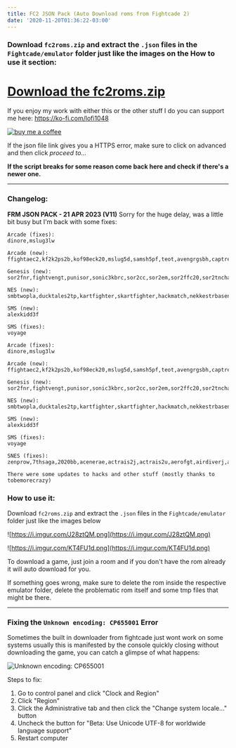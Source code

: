 ```yaml
---
title: FC2 JSON Pack (Auto Download roms from Fightcade 2)
date: '2020-11-20T01:36:22-03:00'
---
```

### Download `fc2roms.zip` and extract the `.json` files in the `Fightcade/emulator` folder just like the images on the How to use it section:

# [Download the fc2roms.zip](https://fightcade.download/fc2json.zip)

If you enjoy my work with either this or the other stuff I do you can support me here: https://ko-fi.com/lofi1048


[![buy me a coffee](https://i.imgur.com/T2KqPMB.gif)]("https://ko-fi.com/lofi1048")

If the json file link gives you a HTTPS error, make sure to click on advanced and then click _proceed to..._

**If the script breaks for some reason come back here and check if there's a newer one.**

---
### Changelog:

**FRM JSON PACK - 21 APR 2023 (V11)**
Sorry for the huge delay, was a little bit busy but I'm back with some fixes:

```
Arcade (fixes):
dinore,mslug3lw

Arcade (new):
ffightaec2,kf2k2ps2b,kof98eck20,mslug5d,samsh5pf,teot,avengrgsbh,captre,dinoares,dinocunp,dinocx3,dinohced,dinombull,dinopuni,dinox5,fatfurspbs,fatfury3bh,ffightaemgc,jurass99p,kf2k3ps2sp,kof2000otc,kof2001ru,kof2k2plus,kof2kxxx,kof96rss,kof97evn,kof97inv,kof98bc2nd,kof98bc2k2,magdrop3te,sailormnrot,sfa2uhc,sfiii3ws,sfiii4fs,sfiiibh,sfpp,umk3p,xmcotan,xmvsfcph

Genesis (new):
sor2fnr,fightvengt,punisor,sonic3kbrc,sor2cc,sor2em,sor2ffc20,sor2tncha,sor2tnwoa,sor2tww,sor2wof1k,tmnttsorp,insanepain,tmntsrr

NES (new):
smbtwopla,ducktales2tp,kartfighter,skartfighter,hackmatch,nekkestrbasen,tetristpg,famista93e,tetristpn

SMS (new):
alexkidd3f

SMS (fixes):
voyage

Arcade (fixes):
dinore,mslug3lw

Arcade (new):
ffightaec2,kf2k2ps2b,kof98eck20,mslug5d,samsh5pf,teot,avengrgsbh,captre,dinoares,dinocunp,dinocx3,dinohced,dinombull,dinopuni,dinox5,fatfurspbs,fatfury3bh,ffightaemgc,jurass99p,kf2k3ps2sp,kof2000otc,kof2001ru,kof2k2plus,kof2kxxx,kof96rss,kof97evn,kof97inv,kof98bc2nd,kof98bc2k2,magdrop3te,sailormnrot,sfa2uhc,sfiii3ws,sfiii4fs,sfiiibh,sfpp,umk3p,xmcotan,xmvsfcph

Genesis (new):
sor2fnr,fightvengt,punisor,sonic3kbrc,sor2cc,sor2em,sor2ffc20,sor2tncha,sor2tnwoa,sor2tww,sor2wof1k,tmnttsorp,insanepain,tmntsrr

NES (new):
smbtwopla,ducktales2tp,kartfighter,skartfighter,hackmatch,nekkestrbasen,tetristpg,famista93e,tetristpn

SMS (new):
alexkidd3f

SMS (fixes):
voyage

SNES (fixes):
zenprow,7thsaga,2020bb,acenerae,actrais2j,actrais2u,aerofgt,airdiverj,airdivr2,ajmajonm,andrindy,aokiden,aressh3,astobelx,avspu,ballz3d,barbiesm,barbvac,barkleyu,basload2,bassmc,batblaz,batlcars,batlsoc2,bdodge2,bikedais,bingbing,bluecrys,bof,bofja,brainlrd,brandish,brawlbrou,bretthu,buckrog,bugsbrabu,capcomss,cdalecup,chesterw,contraspd,crayon,ctribe,ctsuba4,daibakjd,daikokaia,daimono2,daimonoga,ddragon5u,deaddanc,dennisu,dmasteru,dokap321a,dolkusay,doraemn3,doraemona,dquest5,dquest12,dreambas,dstall2,ejimu,elfaria,elnard,esbua,estpoli2,exhaust2,f1roc2,fatfury2u,fatfuryu,ffant2a,ffant3a,ffant4ja,ffant5j,ffant6j,ffantmqa,ffantmqj,ffight2u,fghthist,finalstr,firembmn1,fireprw3a,fireprwsa,flashbj,forms95,frontmisa,garou2a,garoua,garousp,gbattle3,gbattle4,genchohi,ggoemkirb,ggoemon2,ggoemon3a,gindamapa,giseiha,gndmxdim,gogoack2,gouketsu,guts,haristad,haristd2,haruaug2,hiryukgf,hiryukhv,homeimpr,itadaki2,jbsuperb,jikkscr2a,jlexct94a,jlexct95,jlprime2,jlssocr,juteisen,karatebu,kawanus2,kidkleet,kingarth,kirbybow,kishinko,koryuki,kotm2j,lastbib3,libertyj,lobo,lockon,lordmonaa,madara2,madoum,majtnseib,mbomber,megamnxua,metalmaru,mickeym2,militia,mjtaika2a,mku,momodhap,monopol2,moritas2,moritash,mother2,mspacmanu,naruhodo,nbaliv96u,nflpro94,niceshot,ninjawaru,pachimo2,pacman2u,paladin,pga96ua,pgaua,picrosv1a,picrosv4a,pinkie,pocky2u,populus2j,powerhir,powyak2b,prinmak,ranmabak,ranmahb2,riserobou,robotrek,rockmans,rockmnx2,rockmnx3,rocko,rokudena,roman3k3,runsaberu,ryukokena,sailormn,sailorsbze,sailorsf,samshou,samspir,sangoku3a,sangoku4a,sanspo,sbm2,sbombmn3j,sdgungx,sf2tua,sf2u,sfamist5,sgenjin,shinmt2b,shodaneka,shotok94,shotoku2,shounin,shushoku,sjinsei2a,sjinsei3a,sjinseia,skeiba2,slamdnk2,slamdunk,slammastu,slayers,sloopzj,smetroidu,smkartu,spleagu3,spleagu4,spleague,spuyopb,srobotex,ssf2u,sshogi2,starocn,street95,super3db,supermjte,superozup,supf1c2,supf1cg,suprinin,suzuka8,tactsocr,taikoris,targa,tecmosbw,teiketsua,tengaim0,tg3kj,tg3ku,tmnttfce,tophant,topman2,ultfight,umizurim,vgundam,votoms,wagyanp,wayneg,winpost2,wizardr6,xak,yokoms2,yokozunaa,ys4

There were some updates to hacks and other stuff (mostly thanks to tobemorecrazy)
```

### How to use it:

Download `fc2roms.zip` and extract the `.json` files in the `Fightcade/emulator` folder just like the images below

![https://i.imgur.com/J28ztQM.png](https://i.imgur.com/J28ztQM.png)

![https://i.imgur.com/KT4FU1d.png](https://i.imgur.com/KT4FU1d.png)

To download a game, just join a room and if you don't have the rom already it will auto download for you.

If something goes wrong, make sure to delete the rom inside the respective emulator folder, delete the problematic rom itself and some tmp files that might be there.

----

### Fixing the `Unknown encoding: CP655001` Error

Sometimes the built in downloader from fightcade just wont work on some systems
usually this is manifested by the console quickly closing without downloading the game, you can catch a glimpse of what happens:

![Unknown encoding: CP655001](https://cdn.discordapp.com/attachments/867081421531906059/993218694765355008/2022-07-03_134605.png)

Steps to fix:

1) Go to control panel and click "Clock and Region"
2) Click "Region"
3) Click the Administrative tab and then click the "Change system locale..." button
4) Uncheck the button for "Beta: Use Unicode UTF-8 for worldwide language support"
5) Restart computer

